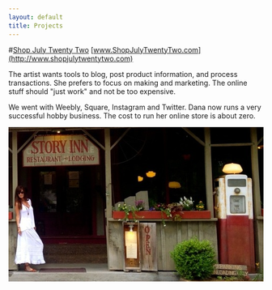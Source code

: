 ```yaml
---
layout: default
title: Projects
---
```


#[Shop July Twenty Two](http://www.shopjulytwentytwo.com) 
[www.ShopJulyTwentyTwo.com](http://www.shopjulytwentytwo.com) 

The artist wants tools to blog, post product information, and process transactions. She prefers to focus on making and marketing. The online stuff should "just work" and not be too expensive.

We went with Weebly, Square, Instagram and Twitter. Dana now runs a very successful hobby business. The cost to run her online store is about zero. 

![woah](/static/j22image.png)